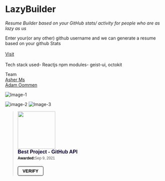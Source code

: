 # LazyBuilder
_Resume Builder based on your GitHub stats/ activity for people who are as lazy as us_
<br/>

Enter your(or any other) github username and we can generate a resume based on your github Stats<br/><br/><a href="https://hacknight-github.vercel.app/">Visit</a>
<br/> <br/>
Tech stack used- Reactjs
npm modules- geist-ui, octokit

Team <br/>
[Asher Ms](https://github.com/Asher-MS) <br/>
[Adam Oommen](https://github.com/weberstills)

![Image-1](https://pic-hoster.net/images/2021/09/04/Screenshot-17.png)

![image-2](https://pic-hoster.net/images/2021/09/04/Screenshot-18.png)
![Image-3](https://pic-hoster.net/images/2021/09/04/Screenshot-19.png)

<blockquote class="badgr-badge" style="font-family: Helvetica, Roboto, &quot;Segoe UI&quot;, Calibri, sans-serif;"><a href="https://api.badgr.io/public/assertions/7irARFwHTDW6stduf5zBpg?identity__email=msasher123%40gmail.com"><img width="120px" height="120px" src="https://api.badgr.io/public/assertions/7irARFwHTDW6stduf5zBpg/image"></a><p class="badgr-badge-name" style="hyphens: auto; overflow-wrap: break-word; word-wrap: break-word;margin: 0; font-size: 16px; font-weight: 600; font-style: normal; font-stretch: normal; line-height: 1.25; letter-spacing: normal; text-align: left; color: #05012c;">Best Project - GitHub API</p><p class="badgr-badge-date" style="margin: 0; font-size: 12px; font-style: normal; font-stretch: normal; line-height: 1.67; letter-spacing: normal; text-align: left; color: #555555;"><strong style="font-size: 12px; font-weight: bold; font-style: normal; font-stretch: normal; line-height: 1.67; letter-spacing: normal; text-align: left; color: #000;">Awarded:</strong>Sep 9, 2021</p><p style="margin: 16px 0; padding: 0;"><a class="badgr-badge-verify" target="_blank" href="https://badgecheck.io?url=https%3A%2F%2Fapi.badgr.io%2Fpublic%2Fassertions%2F7irARFwHTDW6stduf5zBpg%3Fidentity__email%3Dmsasher123%2540gmail.com&amp;identity__email=msasher123%40gmail.com" style="box-sizing: content-box; display: flex; align-items: center; justify-content: center; margin: 0; font-size:14px; font-weight: bold; width: 48px; height: 16px; border-radius: 4px; border: solid 1px black; text-decoration: none; padding: 6px 16px; margin: 16px 0; color: black;">VERIFY</a></p>
